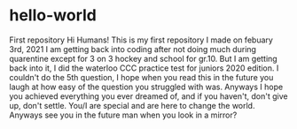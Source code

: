 # hello-world
First repository
Hi Humans!
This is my first repository I made on febuary 3rd, 2021
I am getting back into coding after not doing much during quarentine except for 3 on 3 hockey and school for gr.10. But I am getting back into it, I did the waterloo CCC practice test for juniors 2020 edition. I couldn't do the 5th question, I hope when you read this in the future you laugh at how easy of the question you struggled with was. Anyways I hope you achieved everything you ever dreamed of, and if you haven't, don't give up, don't settle. You/I are special and are here to change the world.
Anyways see you in the future man when you look in a mirror?
